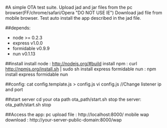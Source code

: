 #A simple OTA test suite.
Upload jad and jar files from the pc browser(FF/chrome/safari/Opera "DO NOT USE IE")
Download jad file from mobile browser. Test auto install the app described in the jad file.

##depends:
  * node >= 0.2.3
  * express v1.0.0
  * formidable v0.9.9
  * nun v0.1.13

##install
    install node        : http://nodejs.org/#build
    install npm         : curl http://npmjs.org/install.sh | sudo sh
    install express formidable nun    : npm install express formidable nun
 
##config:
    cat config.template.js > config.js
    vi config.js //Change listener ip and port

##start server
    cd your ota path
    ota_path/start.sh
    stop the server: ota_path/start.sh stop

##Access the app:
    pc upload file      : http://localhost:8000/
    mobile wap download : http://your-server-public-domain:8000/wap

